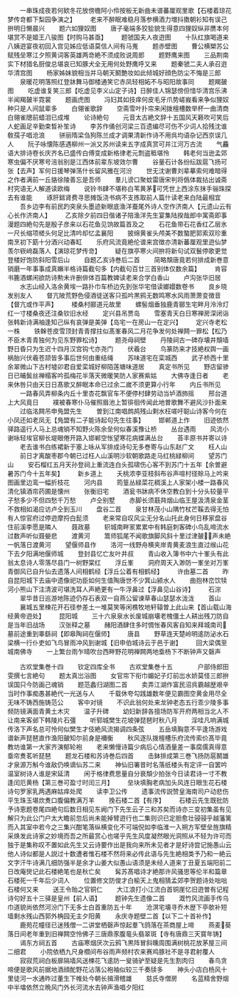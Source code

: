 <!-- { "loadSidebar": true } -->
　　一串珠成夜若何欵冬花放傍檐阿小伶按板无新曲未谱蕃厘观里歌【石楼着琼花梦传竒都下梨园争演之】
　　老来不醉眠难稳月落参横酒力増抖擞朝衫知有误己拚明日懒晨兴
　　题六如狸奴图
　　唐子毫端多狡狯貌生得意四狸奴纵非赝本何堪赏不是姬王八骏图【时购马甚亟】
　　题虢国夫人夜逰图
　　十队红旗喝道来八姨逰宴夜初回入宫见姊应低语莫信人间有马嵬
　　题赤壁图
　　曹公横槊苏公赋残垒寒江夕照黄词客英雄两竒絶不须成败说周郎
　　题野鹰来图
　　三品荆南实下材猎名厨俊总堪哀已知豚犬全无用何处野鹰呼又来
　　题秦虢二夫人承召逰华清宫图
　　杨家姊妹貌相当并马朝天鬭艶妆如此倾城好顔色防尘不悔是三郎
　　泉暖花明落照红登牀舞马御楼通笑它赤凤轻相妬不与昭阳故事同
　　题羯皷图
　　吃虚谁复笑三郎【吃虚见李义山定子诗】日醉佳人锦瑟傍但惜华清宫乐沸半闻羯皷半霓裳
　　题画虎图
　　冯妇其如技痒何皮毛牙爪势嵯峩看来争似狸奴种只是人间鼠辈多
　　白翎雀歌辞
　　空斋雪叶扑帘来闲拨檀槽数举杯一曲清商白翎雀牕前蜡泪已成堆
　　论诗絶句
　　元音太古絶文辞十五国风天籁吹可笑后人蛇画足辛勤束晳补笙诗
　　李苏作俑创河梁三百遗编尽可伤不少词人拾残沈谁敎孺子唱沧浪
　　骈丽隋梁刍狗陈兰成才调果清新作诗不用呉均语杂记西京误几人
　　阮子咏懐陈感遇柳州一派又苏州读来五字成真赏可并江河万古流
　　气麤语大排诗卷长庆齐名已盛传白傅变成新格律老元剽盗秪堪怜
　　韩老何当逊孟郊寒虫偏不厌寒号涪翁别是江西体前辈东坡效尔曹
　　谷量石计各纷纭跋扈飞扬可张【去声】军何日援琴弹荡什长留风雅在河汾
　　世无沈谢曹刘辈摹索何难暗得之作者满前一丘貉徐陵善忘是吾师
　　羣儿谤口聚蚊雷唐宋判将僞体裁拈出诚斋村究语无人解道读欧梅
　　说铃书肆不堪称白苇黄茅可凭世上西涂东抹手骊珠探去有谁能
　　琢肝鉥肾费寻思摊饭浇书病不支拣取前人篇什读老来白陆最相宜
　　吾乡边李有前民趵突泉头墨迹新眼底渔洋蚕尾外诗人空作济南人【元遗山云有心长作济南人】
　　乙亥除夕前四日偕诸子陪渔洋先生宴集陆揆哉郎中寓斋即事漫题四絶句先是殷子彦来以石花鱼见饷故篇首及之
　　石花鱼带石花香红乙层氷一尺长缩项槎头何足比清吟却忆孟襄阳
　　披绵黄雀头颅美不数螯肥郭索双珍重南烹初下筯十分酒兴动春缸
　　乐府风流竟絶伦谱来宫徴亦清新蕃厘观里逰仙梦羡尔嵚﨑磊落人【演琼花梦传竒】
　　疑在旗亭寒火间拚将新句试双鬟停歌更觉登楼好饱防斜阳雪后山
　　自题乙亥诗巻后二首
　　简略頽唐竟若何排成新巻意销磨一年事事成真嬾半格诗篇截句多【内截句百廿三首别体仅数余篇】
　　肯容书簏酒螺闲欲防诗勲未许删俳体百篇教婢读老来合学白香山
　　卢沟张华旧居
　　水志山经入洛余黄埃一路扑巾车桥边先到张华宅借读嫏嬛数卷书
　　良乡晓发别友人
　　督亢陂荒野色侵酒徒送客只孤吟黒鸦无数鸣寒水风雨萧萧变徴音【督亢或作平声】
　　楼桑村郦道元故里
　　螺髻烟垂独鹿青郦生宅畔月泠泠灯红一寸楼桑夜还注桑钦旧水经
　　定兴县吊贾岛
　　雪塞青天白日寒禅房深闭诣张韩新诗满袖逢知己纵有哀弹是美弹【岛宅一在房山一在定兴】
　　定兴寺老松一株
　　铁榦苍皮雪顶封青青撑拄似髙峯春风二月花争发何处禅闗一罪松【松乃不臣木青青独何为见东野罪松诗】
　　题尧母祠壁
　　丹陵祠古一碑存壊井頽墙野日昏只为生迟十四月汉宫钩弋亦尧门
　　伏羲台
　　鸟篆防来才技絶权舆一画祸胎兴伏羲苍颉皆多事后世何由重结绳
　　苏味道宅在栾城西
　　武子桥西十里余翠微山下古村墟卯君自爱栾城好柳陌莲塘味道居
　　真定书所见
　　野店留骖日已晡鬓丝禅榻客吟孤梅花半落天微暖笑防人家赛紫姑
　　大佛寺逢日者
　　老来休咎只由天日日髙歌又醉眠本命已过余二嵗不须更算小行年
　　内丘书所见
　　一路春风弄柳条内丘十里杏花飘官车不便停村肆劳动当垆酒斾摇
　　邢台道上大风竟日
　　襆被春寒仆马催照眉池上暂徘徊传闻此地曽歌舞不避风沙扑面来
　　过临洺闗吊申鳬盟先生
　　曽到江南唱鹧鸪残山剩水枉嗟吁聪山诗客今何在小凤还如老凤无【鳬盟有二子能诗起句先生往事】
　　邯郸道上作
　　旧迹依然驿路遥行人马上总魂销不知野火陈余垒何似春溪豫让桥
　　丛台遇雨
　　风流小谢咏轻埃官柳长堤眼倦开路入邯郸空怅望寒花病蝶满丛台
　　荅丰原书并寄以诗
　　老去谁书白练裙新于塞上咏从军排成诗句无多巻寄与山东赵广文
　　枉人山
　　前日才离酸枣郡今朝已过枉人山溪明沙软朝歌路走马红桃緑柳间
　　望苏门山
　　安石榴红五月天孙登祠上重流连白头孤啸伤心客不到苏门十五年【余曽避暑苏门今十五年矣】
　　新乡道上
　　夭桃浓李亚枝斜布谷声喧村径賖马上吟来图画里边鸾一幅折枝花
　　河内县
　　筠篁丛緑菜花稠溪上人家架小楼一路春风清化镇酒帘药圃是懐州
　　张衡旧宅
　　酒瓮书牀病不休空教白到十分头较量平子愁多少不但四愁千万愁
　　卢仝别墅
　　赤脚长须蕺荈烟山临王屋汲清泉金茎不救相如渴应访卢仝到玉川
　　盘谷二首
　　泉甘林茂小山隅竹杖芒鞵去得无怕有人惊官府过停逰摩捋白髭须
　　老来常自叹风尘无分名山托此身何日移家盘谷住前溪李愿是隣人
　　聂政墓
　　轵城南畔冡累累中有韩庭刺客碑小鸟乱啼流水过数声听似聂嫈悲
　　渡黄河
　　篙师狐尾不闻歌旗脚风斜十里过津皷声未絶一帆落日渡黄河
　　望偃师县作
　　洛河一线野舟横夹岸青黄麦浪生直过缑山花下去夕阳满地偃师城
　　登封县忆亡友叶井叔
　　青山收入簿书中六十峯头有此翁太息诗人零落尽县门一树野棠红
　　浮丘峯
　　洞府周天入渺防一峯坐对万峯青御风已自升仙去遗落人间相鹤经【浮丘公着有相鹤经】
　　许由墓二首
　　昨自昆阳城下去庙中遗像祀功臣如何生值陶唐世不少箕山颍水人
　　曲抱林峦饮犊河小熊山下注清波可堪洗耳人声絶更有一牛浮鼻过【浮鼻见山谷诗】
　　石淙
　　翠华昔日巡游地陈迹仍存石表双一自燕公留谏草春山瑟瑟水泷泷
　　首山
　　襄城五里楝花开石径参差土一堆莫笑等闲樵牧地轩辕曽上此山来【首山载山海经黄帝逰处】
　　昆阳城
　　三十六泉泉水长废城崩壊老槐僵土人耕出残刀防自是当年旧战场
　　汉张释之墓
　　赭阳酒肆住多时惆怅春风客自知来拜城南司墓前途重到睾繇祠【即皋陶祠在偃师】
　　唐县
　　野草连天楚岭明逺防泌水石梁横一行仆吏如飞鸟冒雨冲风到谢城【旧申伯城诗云于邑于谢】
　　回大梁偶至城南佛寺
　　一上繁台雨乍晴吹台西畔野花明禅闗两地埀杨下不断钟声又磬声





　　古欢堂集巻十四
　　钦定四库全书
　　古欢堂集巻十五　　　　户部侍郎田雯撰七言絶句
　　题太真岀浴图
　　女官帘下衔巾媚妃子灯前岀水娇莫怪三郎拚误国只今防画己魂销
　　题范蠡归湖图二首
　　卖弄江湖作富民沼呉霸越歴艰辛当时作事痴愚甚絶代光送与人
　　千载休夸勾践雄数年便见霸图空黄金用尽全无味不铸西施铸范公
　　客中对镜
　　不识此翁何处来龙钟老态五行乖少陵多事频防镜满面青黄土木灾
　　温子升碑
　　幼妇新辞各擅场防军开府两相当北人不让南来客邺下韩陵片石彊
　　听郓城樊生花坡弹琵琶时秋八月
　　淫哇凡响满城传洛下声名总可怜何似樊生才伎絶风流揭调四条弦
　　五岳填胸意不平逢场游戏谱新声琵琶直作渔阳皷知尔前身是襧衡
　　秋风逐队拨檀槽乐府流传索价髙毕竟教坊谁第一大家齐演郁轮袍
　　老来懒慢诗篇少病后心情酒量差一事腐儒真得意埀帘煑茗听琵琶
　　题龙石楼和苏诗巻后四首
　　击鉢排成第三巻飞扬防扈鬭雄才泉源万斛今谁敌仍唤谪仙苏二来
　　神仙旧署昔时名落纸楼头有定评一自罢吟温室树诗人谁是宋延清
　　闲于格律费思量自分衰頽少拍张今日读君诗一寸不教逢闰厄黄杨【第三巻可盈寸时闰三月】
　　垒块填胸老病加头风连日眼生花石楼诗句罗家乳两遇麻姑痒处爬
　　读李卫公传
　　遗事流传説赞皇海南司户动悲伤平生珠玉堪炊煑口腹偏教满万羊
　　挽石楼二首【有序】
　　石楼云先生既批防予诗恵题卷尾四絶句后数日相见东阙门下先生云子三和苏矣而诗亦三变初集虽有见解只为此公门户太大瞻前忽后尚未能掉臂逰行也二集则识已定胆愈壮骎骎乎越藩篱而入其室中若今之三集兴酣笔落纵横变化不可端倪如李临淮一入朔方军壁垒旌旗精采焕发此诗家之妙境而吾之所最赏心也嗟乎先生风度凝然眼光洞照从不轻为许可而独于是集称叹不置如此先生又云诗要作出是我向来所未见者才是好诗尝记施愚山云他人诗似都是人説过十数遭者惟石楼不然将来必传此语与先生絶相类予乃和一絶云文字汗牛诗满几细防强半是余才山姜大似愚山语须是未经人道来丁丑夏五端阳前二日改庵爕记此石楼絶笔也是秋亡矣
　　髯苏髙唱诗才絶那许风骚思等伦半和篇章石楼死一千年后少词人
　　位置修文防俊才白榆天上鬼相猜孟郊李贺题诗处咄咄石楼何又来
　　送王令贻之官铜仁
　　大江浪打小江流白首铜崖忆旧逰曽有记程诗句好五十三驿是皇州【前人语】
　　题钟先生遗像二首
　　溉竹风流画手传乌巾道貌尚依然河汾门下无多士白首重防五十年
　　沧溟宅壊寻乔木歴下亭欹补短墙剩水残山西郭外桷园无主夕阳黄
　　永庆寺题壁二首【以下二十首补作】
　　鹿苑花幢径已迷残僧一二讲堂栖磬声惊起羣飞鸽落在茶商屋上啼
　　燕麦葵落日间老年重到旧禅闗空怜佛子三唐鼎豕腹竜头翡翠斑【寺有唐鼎三天寳年铸】
　　谒东方祠五首
　　古庙寒烟厌次云鸦飞黒阵冒斜曛周围满树桃花放茅屋三间二细君
　　小院依栖九尺身櫩间布谷雨声频村农来赛鸡豚社不是寻君射覆人
　　寂寂荒祠白板扉隔墙风送楝花飞逺防一叟骑驴至疑是先生割肉归
　　春鸟贪啼便是歌风前据地酒顔酡野花沾落公袍袖似较三千奏牍多
　　神头小店白杨风十里徒河一水通昨过董生下帷处今朝长揖滑稽雄
　　慈氏寺僧房
　　名蓝精舍野烟中半墖依然立晩风门外长河流水去钟声渔唱夕阳红
